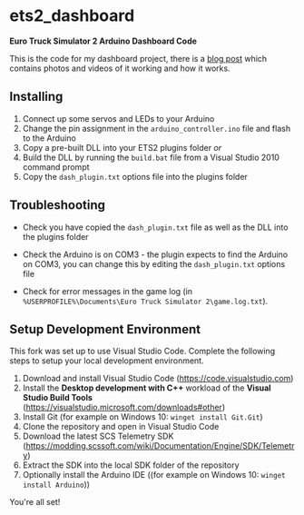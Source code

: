 ets2_dashboard
==============

**Euro Truck Simulator 2 Arduino Dashboard Code**

This is the code for my dashboard project, there is a
[blog post](http://skyhisi.blogspot.co.uk/2013/09/euro-truck-simulator-2-prototype-real.html)
which contains photos and videos of it working and how it works.

Installing
----------

1.  Connect up some servos and LEDs to your Arduino
2.  Change the pin assignment in the `arduino_controller.ino` file and flash to the Arduino
3.  Copy a pre-built DLL into your ETS2 plugins folder
    *or*
4.  Build the DLL by running the `build.bat` file from a Visual Studio 2010 command prompt
5.  Copy the `dash_plugin.txt` options file into the plugins folder

Troubleshooting
---------------

- Check you have copied the `dash_plugin.txt` file as well as the DLL into the plugins folder
 
- Check the Arduino is on COM3 - the plugin expects to find the Arduino on COM3, you can change this by editing the `dash_plugin.txt` options file

- Check for error messages in the game log (in `%USERPROFILE%\Documents\Euro Truck Simulator 2\game.log.txt`).  

Setup Development Environment
---------------

This fork was set up to use Visual Studio Code. Complete the following steps to setup your local development environment.

1. Download and install Visual Studio Code (https://code.visualstudio.com)
2. Install the **Desktop development with C++** workload of the **Visual Studio Build Tools** (https://visualstudio.microsoft.com/downloads#other)
3. Install Git (for example on Windows 10: `winget install Git.Git`)
4. Clone the repository and open in Visual Studio Code
5. Download the latest SCS Telemetry SDK (https://modding.scssoft.com/wiki/Documentation/Engine/SDK/Telemetry)
6. Extract the SDK into the local SDK folder of the repository
7. Optionally install the Arduino IDE ((for example on Windows 10: `winget install Arduino`))

You're all set!